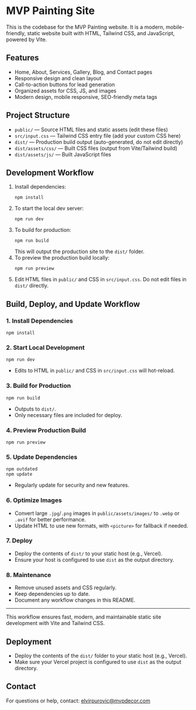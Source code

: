 # MVP Painting Site

This is the codebase for the MVP Painting website. It is a modern, mobile-friendly, static website built with HTML, Tailwind CSS, and JavaScript, powered by Vite.

## Features
- Home, About, Services, Gallery, Blog, and Contact pages
- Responsive design and clean layout
- Call-to-action buttons for lead generation
- Organized assets for CSS, JS, and images
- Modern design, mobile responsive, SEO-friendly meta tags

## Project Structure

- `public/` — Source HTML files and static assets (edit these files)
- `src/input.css` — Tailwind CSS entry file (add your custom CSS here)
- `dist/` — Production build output (auto-generated, do not edit directly)
- `dist/assets/css/` — Built CSS files (output from Vite/Tailwind build)
- `dist/assets/js/` — Built JavaScript files

## Development Workflow

1. Install dependencies:
   ```
   npm install
   ```
2. To start the local dev server:
   ```
   npm run dev
   ```
3. To build for production:
   ```
   npm run build
   ```
   This will output the production site to the `dist/` folder.
4. To preview the production build locally:
   ```
   npm run preview
   ```
5. Edit HTML files in `public/` and CSS in `src/input.css`. Do not edit files in `dist/` directly.

## Build, Deploy, and Update Workflow

### 1. Install Dependencies
```
npm install
```

### 2. Start Local Development
```
npm run dev
```
- Edits to HTML in `public/` and CSS in `src/input.css` will hot-reload.

### 3. Build for Production
```
npm run build
```
- Outputs to `dist/`.
- Only necessary files are included for deploy.

### 4. Preview Production Build
```
npm run preview
```

### 5. Update Dependencies
```
npm outdated
npm update
```
- Regularly update for security and new features.

### 6. Optimize Images
- Convert large `.jpg`/`.png` images in `public/assets/images/` to `.webp` or `.avif` for better performance.
- Update HTML to use new formats, with `<picture>` for fallback if needed.

### 7. Deploy
- Deploy the contents of `dist/` to your static host (e.g., Vercel).
- Ensure your host is configured to use `dist` as the output directory.

### 8. Maintenance
- Remove unused assets and CSS regularly.
- Keep dependencies up to date.
- Document any workflow changes in this README.

---
This workflow ensures fast, modern, and maintainable static site development with Vite and Tailwind CSS.

## Deployment
- Deploy the contents of the `dist/` folder to your static host (e.g., Vercel).
- Make sure your Vercel project is configured to use `dist` as the output directory.

## Contact
For questions or help, contact: elvirpurovic@mvpdecor.com
